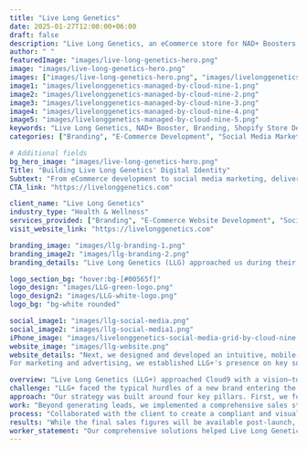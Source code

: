 ```yaml
---
title: "Live Long Genetics"
date: 2025-01-27T12:00:00+06:00
draft: false
description: "Live Long Genetics, an eCommerce store for NAD+ Boosters, partnered with us for branding, Shopify store development, and comprehensive social media marketing."
author: " "
featuredImage: "images/live-long-genetics-hero.png"
image: "images/live-long-genetics-hero.png"
images: ["images/live-long-genetics-hero.png", "images/livelonggenetics-managed-by-cloud-nine-1.png", "images/livelonggenetics-managed-by-cloud-nine-2.png", "images/livelonggenetics-managed-by-cloud-nine-3.png"]
image1: "images/livelonggenetics-managed-by-cloud-nine-1.png"
image2: "images/livelonggenetics-managed-by-cloud-nine-2.png"
image3: "images/livelonggenetics-managed-by-cloud-nine-3.png"
image4: "images/livelonggenetics-managed-by-cloud-nine-4.png"
image5: "images/livelonggenetics-managed-by-cloud-nine-5.png"
keywords: "Live Long Genetics, NAD+ Booster, Branding, Shopify Store Development, Social Media Marketing, Facebook Ads, TikTok Marketing"
categories: ["Branding", "E-Commerce Development", "Social Media Marketing"]

# Additional fields
bg_hero_image: "images/live-long-genetics-hero.png"
Title: "Building Live Long Genetics' Digital Identity"
Subtext: "From eCommerce development to social media marketing, delivering complete digital solutions for Live Long Genetics."
CTA_link: "https://livelonggenetics.com"

client_name: "Live Long Genetics"
industry_type: "Health & Wellness"
services_provided: ["Branding", "E-Commerce Website Development", "Social Media Marketing", "Ad Campaigns", "Video Editing"]
visit_website_link: "https://livelonggenetics.com"

branding_image: "images/llg-branding-1.png"
branding_image2: "images/llg-branding-2.png"
branding_details: "Live Long Genetics (LLG) approached us during their initial startup phase, and our first priority was to establish a strong branding foundation. They provided us with the essential labeling information required for their product. Leveraging this, we designed the bottle labels, created realistic mockups, and developed the packaging design for their supplement bottles. All designs were meticulously crafted to comply with EFSA (European Food Safety Authority) regulations, ensuring the product met the necessary standards for its launch in the UK market."

logo_section_bg: "hover:bg-[#00565f]"
logo_design: "images/LLG-green-logo.png"
logo_design2: "images/LLG-white-logo.png"
logo_bg: "bg-white rounded"

social_image1: "images/llg-social-media.png"
social_image2: "images/llg-social-media1.png"
iPhone_image: "images/livelonggenetics-social-media-grid-by-cloud-nine.png"
website_image: "images/llg-website.png"
website_details: "Next, we designed and developed an intuitive, mobile-responsive e-commerce website tailored to drive conversions. The site was optimised for SEO to ensure that potential customers searching for anti-ageing supplements could easily find LLG+ online.
For marketing and advertising, we established LLG+'s presence on key social media platforms, creating engaging content to build a community around the brand. targeted ad campaigns were launched to raise brand awareness and drive traffic to the website, focusing on demographics aligned with LLG+'s customer profile."

overview: "Live Long Genetics (LLG+) approached Cloud9 with a vision—to transform a scientifically crafted anti-ageing supplement into a thriving e-commerce brand. This case study explores how Cloud9 led LLG+ from concept to launch, handling every facet of marketing, branding, design, and sales strategy."
challenge: "LLG+ faced the typical hurdles of a new brand entering the competitive health supplement market. They had no established online presence, lacked a distinct brand identity, and had no marketing or sales infrastructure in place. Additionally, they were working under a tight deadline to achieve product sales by 14th February. LLG+ needed more than just marketing—they required a comprehensive strategy that would position them as a credible, premium anti-ageing brand in the UK."
approach: "Our strategy was built around four key pillars. First, we focused on brand development, crafting a distinct identity that resonated with LLG+'s target audience—health-conscious individuals aged 35–65. This involved designing a logo, selecting brand colours and typography, and developing messaging that reflected vitality, longevity, and scientific credibility."
work: "Beyond generating leads, we implemented a comprehensive sales strategy. This included email marketing campaigns and retargeting ads designed to nurture prospects and ensure a strong conversion pipeline leading up to the February 14th goal."
process: "Collaborated with the client to create a compliant and visually appealing product design. Built a user-friendly Shopify store and executed targeted social media strategies to maximize reach and conversions."
results: "While the final sales figures will be available post-launch, Cloud9 has already achieved significant milestones. We have established a cohesive brand identity, launched a fully functional e-commerce website, built a growing social media following, and generated pre-launch buzz through targeted advertising. Based on current engagement metrics and ad conversion rates, we anticipate strong sales performance."
worker_statement: "Our comprehensive solutions helped Live Long Genetics create a strong brand identity, drive traffic, and boost sales in the competitive health and wellness market.This project showcases Cloud9's ability to turn an idea into a market-ready brand, deliver end-to-end solutions from branding to sales, and drive growth for e-commerce businesses in "
---
```

